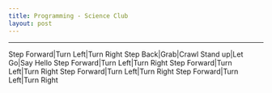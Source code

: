```yaml
---
title: Programming - Science Club
layout: post
---
```

---------------------------------
Step Forward|Turn Left|Turn Right
Step Back|Grab|Crawl
Stand up|Let Go|Say Hello
Step Forward|Turn Left|Turn Right
Step Forward|Turn Left|Turn Right
Step Forward|Turn Left|Turn Right
Step Forward|Turn Left|Turn Right
